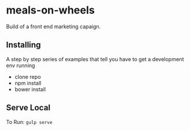 # meals-on-wheels

Build of a front end marketing capaign.


## Installing

A step by step series of examples that tell you have to get a development env running

- clone repo
- npm install
- bower install


## Serve Local

To Run: `gulp serve`
